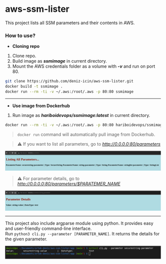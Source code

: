 # aws-ssm-lister

This project lists all SSM parameters and their contents in AWS.

### How to use?

- **Cloning repo**

1. Clone repo.
2. Build image as **_ssmimage_** in current directory.
3. Mount the AWS credentials folder as a volume with **_-v_** and run on port 80.

``` bash
git clone https://github.com/deniz-icin/aws-ssm-lister.git
docker build -t ssmimage .
docker run --rm -ti -v ~/.aws:/root/.aws -p 80:80 ssmimage
```

-----------------------------------------------------------------------------------------------------

- **Use image from Dockerhub**

1. Run image as **_hariboidevops/ssmimage:latest_** in current directory.

``` bash
docker run --rm -ti -v ~/.aws:/root/.aws -p 80:80 hariboidevops/ssmimage:latest
```
> `docker run` command will automatically pull image from Dockerhub.

> :warning: If you want to list all parameters, go to *http://0.0.0.0:80/parameters*

![Parameter-screenshot](assets/parameters.png)

> :warning: For parameter details, go to *http://0.0.0.0:80/parameters/$PARATEMER_NAME*

![Content-screenshot](assets/contents.png)

--------------------------

This project also include argparse module using python. It provides easy and user-friendly command-line interface.<br />
Run `python3 cli.py --parameter [PARAMETER_NAME]`. It returns the details for the given parameter.

![Argparser-screenshot](assets/argparser.png)
